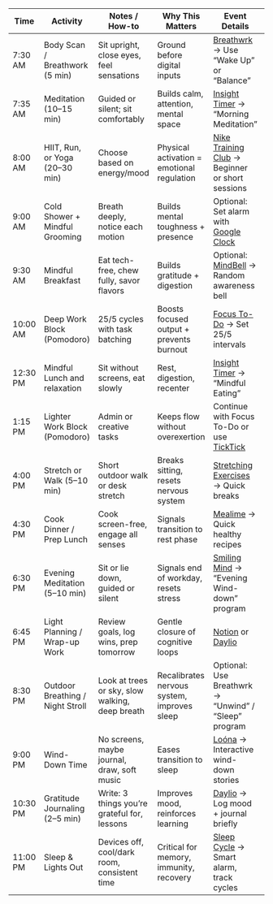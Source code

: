 | Time     | Activity                         | Notes / How-to                                  | Why This Matters                            | Event Details                                                                                                                           | Category     | Color | ImageURL                                          | Tags                  |
|----------|----------------------------------|-------------------------------------------------|---------------------------------------------|-----------------------------------------------------------------------------------------------------------------------------------------|--------------|-------|---------------------------------------------------|-----------------------|
| 7:30 AM  | Body Scan / Breathwork (5 min)   | Sit upright, close eyes, feel sensations        | Ground before digital inputs                | [Breathwrk](https://play.google.com/store/apps/details?id=com.breathwrk.breathwrk) → Use “Wake Up” or “Balance”                         | Wellness     | 3     | https://example.com/images/breathwork.png         | morning, breathing    |
| 7:35 AM  | Meditation (10–15 min)           | Guided or silent; sit comfortably               | Builds calm, attention, mental space        | [Insight Timer](https://play.google.com/store/apps/details?id=com.spotlightsix.zentimerlite2) → “Morning Meditation”                    | Mindfulness  | 5     | https://example.com/images/meditation.png         | morning, meditation   |
| 8:00 AM  | HIIT, Run, or Yoga (20–30 min)   | Choose based on energy/mood                     | Physical activation = emotional regulation  | [Nike Training Club](https://play.google.com/store/apps/details?id=com.nike.ntc) → Beginner or short sessions                           | Fitness      | 9     | https://example.com/images/fitness.png            | exercise, cardio      |
| 9:00 AM  | Cold Shower + Mindful Grooming   | Breath deeply, notice each motion               | Builds mental toughness + presence          | Optional: Set alarm with [Google Clock](https://play.google.com/store/apps/details?id=com.google.android.deskclock)                     | Wellness     | 2     | https://example.com/images/coldshower.png         | morning, routine      |
| 9:30 AM  | Mindful Breakfast                | Eat tech-free, chew fully, savor flavors        | Builds gratitude + digestion                | Optional: [MindBell](https://play.google.com/store/apps/details?id=net.bellen.directmindbell) → Random awareness bell                   | Nutrition    | 4     | https://example.com/images/breakfast.png          | food, mindful eating  |
| 10:00 AM | Deep Work Block (Pomodoro)       | 25/5 cycles with task batching                  | Boosts focused output + prevents burnout    | [Focus To-Do](https://play.google.com/store/apps/details?id=com.superelement.pomodoro) → Set 25/5 intervals                             | Productivity | 7     | https://example.com/images/deepwork.png           | work, focus           |
| 12:30 PM | Mindful Lunch and relaxation     | Sit without screens, eat slowly                 | Rest, digestion, recenter                   | [Insight Timer](https://play.google.com/store/apps/details?id=com.spotlightsix.zentimerlite2) → “Mindful Eating”                        | Nutrition    | 4     | https://example.com/images/lunch.png              | food, mindful eating  |
| 1:15 PM  | Lighter Work Block (Pomodoro)    | Admin or creative tasks                         | Keeps flow without overexertion             | Continue with Focus To-Do or use [TickTick](https://play.google.com/store/apps/details?id=com.ticktick.task)                            | Productivity | 7     | https://example.com/images/lightwork.png          | work, admin           |
| 4:00 PM  | Stretch or Walk (5–10 min)       | Short outdoor walk or desk stretch              | Breaks sitting, resets nervous system       | [Stretching Exercises](https://play.google.com/store/apps/details?id=stretching.exercises.flexibility) → Quick breaks                   | Wellness     | 3     | https://example.com/images/stretch.png            | break, movement       |
| 4:30 PM  | Cook Dinner / Prep Lunch         | Cook screen-free, engage all senses             | Signals transition to rest phase            | [Mealime](https://play.google.com/store/apps/details?id=com.mealime.mealplanner) → Quick healthy recipes                                | Nutrition    | 4     | https://example.com/images/cooking.png            | food, preparation     |
| 6:30 PM  | Evening Meditation (5–10 min)    | Sit or lie down, guided or silent               | Signals end of workday, resets stress       | [Smiling Mind](https://play.google.com/store/apps/details?id=au.com.smilingmind.app) → “Evening Wind-down” program                      | Mindfulness  | 5     | https://example.com/images/evening_meditation.png | evening, meditation   |
| 6:45 PM  | Light Planning / Wrap-up Work    | Review goals, log wins, prep tomorrow           | Gentle closure of cognitive loops           | [Notion](https://play.google.com/store/apps/details?id=notion.id) or [Daylio](https://play.google.com/store/apps/details?id=net.daylio) | Productivity | 7     | https://example.com/images/planning.png           | planning, review      |
| 8:30 PM  | Outdoor Breathing / Night Stroll | Look at trees or sky, slow walking, deep breath | Recalibrates nervous system, improves sleep | Optional: Use Breathwrk → “Unwind” / “Sleep” program                                                                                    | Wellness     | 3     | https://example.com/images/nightwalk.png          | evening, breathing    |
| 9:00 PM  | Wind-Down Time                   | No screens, maybe journal, draw, soft music     | Eases transition to sleep                   | [Loóna](https://play.google.com/store/apps/details?id=com.loona.loonatales) → Interactive wind-down stories                             | Relaxation   | 6     | https://example.com/images/winddown.png           | evening, relaxation   |
| 10:30 PM | Gratitude Journaling (2–5 min)   | Write: 3 things you’re grateful for, lessons    | Improves mood, reinforces learning          | [Daylio](https://play.google.com/store/apps/details?id=net.daylio) → Log mood + journal briefly                                         | Mindfulness  | 5     | https://example.com/images/journaling.png         | journaling, gratitude |
| 11:00 PM | Sleep & Lights Out               | Devices off, cool/dark room, consistent time    | Critical for memory, immunity, recovery     | [Sleep Cycle](https://play.google.com/store/apps/details?id=com.northcube.sleepcycle) → Smart alarm, track cycles                       | Wellness     | 3     | https://example.com/images/sleep.png              | sleep, health         |
